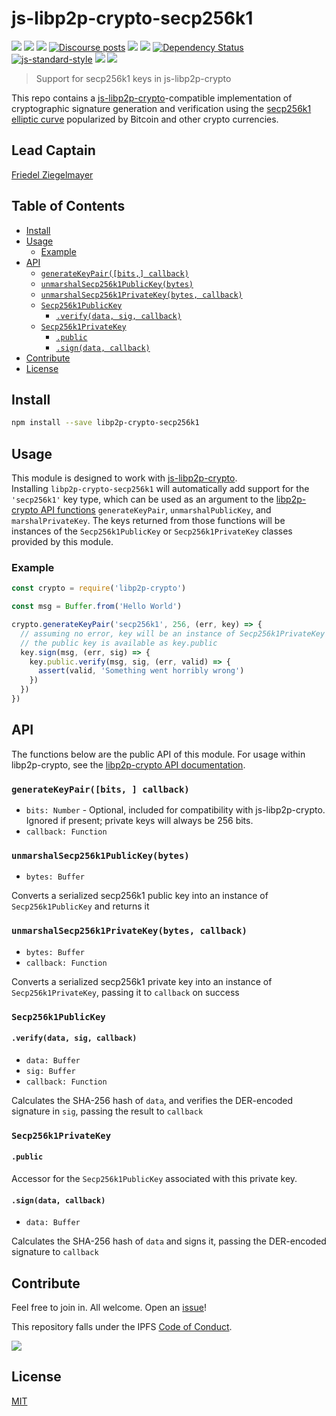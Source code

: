# js-libp2p-crypto-secp256k1

[![](https://img.shields.io/badge/made%20by-Protocol%20Labs-blue.svg?style=flat-square)](http://protocol.ai)
[![](https://img.shields.io/badge/project-libp2p-yellow.svg?style=flat-square)](http://libp2p.io/)
[![](https://img.shields.io/badge/freenode-%23libp2p-yellow.svg?style=flat-square)](http://webchat.freenode.net/?channels=%23libp2p)
[![Discourse posts](https://img.shields.io/discourse/https/discuss.libp2p.io/posts.svg)](https://discuss.libp2p.io)
[![](https://img.shields.io/codecov/c/github/libp2p/js-libp2p-crypto-secp256k1.svg?style=flat-square)](https://codecov.io/gh/libp2p/js-libp2p-crypto-secp256k1)
[![](https://img.shields.io/travis/libp2p/js-libp2p-crypto-secp256k1.svg?style=flat-square)](https://travis-ci.com/libp2p/js-libp2p-crypto-secp256k1)
[![Dependency Status](https://david-dm.org/libp2p/js-libp2p-crypto-secp256k1.svg?style=flat-square)](https://david-dm.org/libp2p/js-libp2p-crypto-secp256k1)
[![js-standard-style](https://img.shields.io/badge/code%20style-standard-brightgreen.svg?style=flat-square)](https://github.com/feross/standard)
![](https://img.shields.io/badge/npm-%3E%3D3.0.0-orange.svg?style=flat-square)
![](https://img.shields.io/badge/Node.js-%3E%3D4.0.0-orange.svg?style=flat-square)

> Support for secp256k1 keys in js-libp2p-crypto

This repo contains a [js-libp2p-crypto](https://github.com/libp2p/js-libp2p-crypto)-compatible 
implementation of cryptographic signature generation and verification using the 
[secp256k1 elliptic curve](https://en.bitcoin.it/wiki/Secp256k1) popularized by Bitcoin and other 
crypto currencies.  

## Lead Captain

[Friedel Ziegelmayer](https://github.com/dignifiedquire/)

## Table of Contents

- [Install](#install)
- [Usage](#usage)
  - [Example](#example)
- [API](#api)
  - [`generateKeyPair([bits,] callback)`](#generatekeypairbits-callback)
  - [`unmarshalSecp256k1PublicKey(bytes)`](#unmarshalsecp256k1publickeybytes)
  - [`unmarshalSecp256k1PrivateKey(bytes, callback)`](#unmarshalsecp256k1privatekeybytes-callback)
  - [`Secp256k1PublicKey`](#secp256k1publickey)
    - [`.verify(data, sig, callback)`](#verifydata-sig-callback)
  - [`Secp256k1PrivateKey`](#secp256k1privatekey)
    - [`.public`](#public)
    - [`.sign(data, callback)`](#signdata-callback)
- [Contribute](#contribute)
- [License](#license)

## Install

```sh
npm install --save libp2p-crypto-secp256k1
```

## Usage

This module is designed to work with [js-libp2p-crypto](https://github.com/libp2p/js-libp2p-crypto).  
Installing `libp2p-crypto-secp256k1` will automatically add support for the `'secp256k1'` key type, which
can be used as an argument to the [libp2p-crypto API functions](https://github.com/libp2p/js-libp2p-crypto#api)
`generateKeyPair`, `unmarshalPublicKey`, and `marshalPrivateKey`.  The keys returned from those functions will be
instances of the `Secp256k1PublicKey` or `Secp256k1PrivateKey` classes provided by this module.

### Example

```js
const crypto = require('libp2p-crypto')

const msg = Buffer.from('Hello World')

crypto.generateKeyPair('secp256k1', 256, (err, key) => {
  // assuming no error, key will be an instance of Secp256k1PrivateKey
  // the public key is available as key.public
  key.sign(msg, (err, sig) => {
    key.public.verify(msg, sig, (err, valid) => {
      assert(valid, 'Something went horribly wrong')
    })
  })
})
```

## API

The functions below are the public API of this module.
For usage within libp2p-crypto, see the [libp2p-crypto API documentation](https://github.com/libp2p/js-libp2p-crypto#api).

### `generateKeyPair([bits, ] callback)`
- `bits: Number` - Optional, included for compatibility with js-libp2p-crypto. Ignored if present; private keys will always be 256 bits.
- `callback: Function`

### `unmarshalSecp256k1PublicKey(bytes)`
- `bytes: Buffer`

Converts a serialized secp256k1 public key into an instance of `Secp256k1PublicKey` and returns it

### `unmarshalSecp256k1PrivateKey(bytes, callback)`
- `bytes: Buffer`
- `callback: Function`

Converts a serialized secp256k1 private key into an instance of `Secp256k1PrivateKey`, passing it to `callback` on success

### `Secp256k1PublicKey`

#### `.verify(data, sig, callback)`
- `data: Buffer`
- `sig: Buffer`
- `callback: Function`

Calculates the SHA-256 hash of `data`, and verifies the DER-encoded signature in `sig`, passing the result to `callback`

### `Secp256k1PrivateKey`

#### `.public`

Accessor for the `Secp256k1PublicKey` associated with this private key.

#### `.sign(data, callback)`
- `data: Buffer`

Calculates the SHA-256 hash of `data` and signs it, passing the DER-encoded signature to `callback`

## Contribute

Feel free to join in. All welcome. Open an [issue](https://github.com/libp2p/js-libp2p-crypto/issues)!

This repository falls under the IPFS [Code of Conduct](https://github.com/ipfs/community/blob/master/code-of-conduct.md).

[![](https://cdn.rawgit.com/jbenet/contribute-ipfs-gif/master/img/contribute.gif)](https://github.com/ipfs/community/blob/master/contributing.md)

## License

[MIT](LICENSE)
